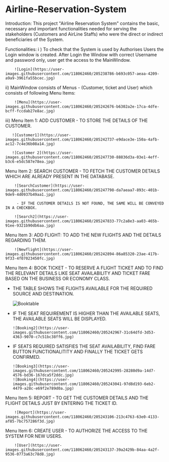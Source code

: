 # Airline-Reservation-System
Introduction:
  This project "Airline Reservation System" contains the basic, necessary and important functionalities needed for serving the 
stakeholders (Customers and AirLine Staffs) who were the direct or indirect beneficiaries of the System.

Functionalities:
  i ) To check that the System is used by Authorises Users the Login window is created. After Login the Window with correct Username 
and password only, user get the access to the MainWindow.
        
        ![Login](https://user-images.githubusercontent.com/118062460/205238786-b693c057-aeaa-4209-a9a9-3961fa55bcec.jpg)
        
  ii) MainWindow consists of Menus - (Customer, ticket and User) which consists of following Menu Items:
        
        ![Menu](https://user-images.githubusercontent.com/118062460/205242676-b6302a2e-17ca-4dfe-bcff-fccdab27e8ac.jpg)
  iii) 
  Menu Item 1: ADD CUSTOMER - TO STORE THE DETAILS OF THE CUSTOMER.
       
       ![Customer1](https://user-images.githubusercontent.com/118062460/205242737-e9dace3e-150a-4afb-ac12-7c4e36b08a14.jpg)
       
       ![Customer 2](https://user-images.githubusercontent.com/118062460/205247730-88836d3a-03e1-4eff-b3c6-e5dc587e78ea.jpg)

  Menu Item 2: SEARCH CUSTOMER - TO FETCH THE CUSTOMER DETAILS WHICH ARE ALREADY PRESENT IN THE DATABASE.
        
        ![SearchCustomer](https://user-images.githubusercontent.com/118062460/205247798-da7aeaa7-893c-401b-9de9-4d0937b49aa1.jpg)

         - IF THE CUSTOMER DETAILS IS NOT FOUND, THE SAME WILL BE CONVEYED IN A CHECKBOX.
         
        ![Search2](https://user-images.githubusercontent.com/118062460/205247833-77c2a8e3-aa03-465b-91ee-9321b90db6aa.jpg)

        
  Menu Item 3: ADD FLIGHT: TO ADD THE NEW FLIGHTS AND THE DETAILS REGARDING THEM.
  
        ![Newflight](https://user-images.githubusercontent.com/118062460/205242894-86a85320-23ae-417b-9f33-4f07023450fc.jpg)
        
  Menu Item 4: BOOK TICKET - TO RESERVE A FLIGHT TICKET AND TO FIND THE RELEVANT DETAILS LIKE SEAT AVAILABILITY AND TICKET FARE 
BASED ON THE BUSINESS OR ECONOMY CLASS.

  - THE TABLE SHOWS THE FLIGHTS AVAILABLE FOR THE REQUIRED SOURCE AND DESTINATION.
       
       ![Booktable](https://user-images.githubusercontent.com/118062460/205242938-953c85b7-5c07-491c-900a-ab313a6a0141.jpg)
  
  - IF THE SEAT REQUIREMENT IS HIGHER THAN THE AVAILABLE SEATS, THE AVAILABLE SEATS WILL BE DISPLAYED.
        
        ![Booking2](https://user-images.githubusercontent.com/118062460/205242967-31c64dfd-3d53-4363-9070-c7c51bc38ff6.jpg)
        
  - IF SEATS REQUIRED SATISFIES THE SEAT AVAILABILITY, FIND FARE BUTTON FUNCTIONALITITY AND FINALLY THE TICKET GETS CONFIRMED.
        
        ![Booking3](https://user-images.githubusercontent.com/118062460/205242995-28280d9a-14d7-4576-bd36-167dca5f2ddc.jpg)
        ![Booking4](https://user-images.githubusercontent.com/118062460/205243041-97d8d193-6eb2-4479-a28c-e69f2e789d0a.jpg)
      
  Menu Item 5: REPORT - TO GET THE CUSTOMER DETAILS AND THE FLIGHT DETAILS JUST BY ENTERING THE TICKET ID.
        
        ![Report](https://user-images.githubusercontent.com/118062460/205243106-213c4763-63e0-4133-af85-7bc757286f3d.jpg)
        
  Menu Item 6: CREATE USER - TO AUTHORIZE THE ACCESS TO THE SYSTEM FOR NEW USERS.
        
        ![User](https://user-images.githubusercontent.com/118062460/205243137-39a2429b-84aa-4a2f-9536-0773a63c78d8.jpg)
